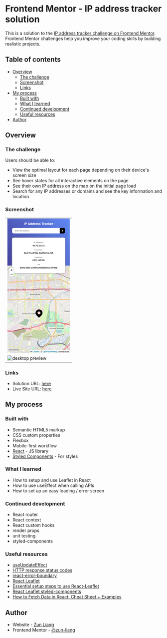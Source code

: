 # Frontend Mentor - IP address tracker solution

This is a solution to the [IP address tracker challenge on Frontend Mentor](https://www.frontendmentor.io/challenges/ip-address-tracker-I8-0yYAH0). Frontend Mentor challenges help you improve your coding skills by building realistic projects.

## Table of contents

- [Overview](#overview)
  - [The challenge](#the-challenge)
  - [Screenshot](#screenshot)
  - [Links](#links)
- [My process](#my-process)
  - [Built with](#built-with)
  - [What I learned](#what-i-learned)
  - [Continued development](#continued-development)
  - [Useful resources](#useful-resources)
- [Author](#author)

## Overview

### The challenge

Users should be able to:

- View the optimal layout for each page depending on their device's screen size
- See hover states for all interactive elements on the page
- See their own IP address on the map on the initial page load
- Search for any IP addresses or domains and see the key information and location

### Screenshot

<table>
    <tr>
        <td>
            <img 
                src="./public/screenshots/screenshot-mobile.png"
                alt="mobile preview"
                width="200px" />
        </td>
    </tr>
    <tr>
        <td>
            <img 
                src="./public/screenshots/screenshot-desktop.png"
                alt="desktop preview"
                width="600px" />
        </td>
    </tr>
</table>

### Links

- Solution URL: [here](https://www.frontendmentor.io/solutions/ip-address-tracker-created-using-react-and-styledcomponents-XFk7mLyLGw)
- Live Site URL: [here](https://zun-liang.github.io/ip-address-tracker/)

## My process

### Built with

- Semantic HTML5 markup
- CSS custom properties
- Flexbox
- Mobile-first workflow
- [React](https://reactjs.org/) - JS library
- [Styled Components](https://styled-components.com/) - For styles

### What I learned

- How to setup and use Leaflet in React
- How to use useEffect when calling APIs
- How to set up an easy loading / error screen

### Continued development

- React router
- React context
- React custom hooks
- render props
- unit testing
- styled-components

### Useful resources

- [useUpdateEffect](https://usehooks-ts.com/react-hook/use-update-effect)
- [HTTP response status codes](https://developer.mozilla.org/en-US/docs/Web/HTTP/Status)
- [react-error-boundary](https://github.com/bvaughn/react-error-boundary)
- [React Leaflet](https://react-leaflet.js.org/)
- [Essential setup steps to use React-Leaflet](https://zhiqiyu.github.io/post/react-leaflet-setup/)
- [React Leaflet styled-components](https://codesandbox.io/s/react-leaflet-styled-components-j436d)
- [How to Fetch Data in React: Cheat Sheet + Examples](https://www.freecodecamp.org/news/fetch-data-react/)

## Author

- Website - [Zun Liang](https://zun-liang.github.io/)
- Frontend Mentor - [@zun-liang](https://www.frontendmentor.io/profile/zun-liang)

